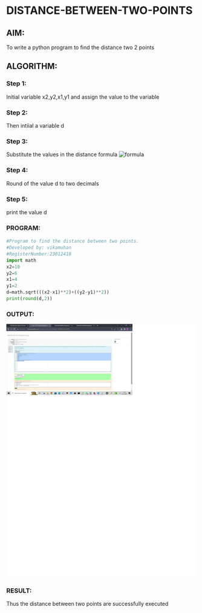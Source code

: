 # DISTANCE-BETWEEN-TWO-POINTS

## AIM:
To write a python program to find the distance two 2 points
## ALGORITHM:
### Step 1: 
Initial variable x2,y2,x1,y1 and assign the value to the variable
### Step 2: 
Then intiial a variable d
### Step 3: 
Substitute the values in the distance formula  ![formula](/formula.JPG)
### Step 4: 
Round of the value d to two decimals
### Step 5: 
print the value d
### PROGRAM:
```py
#Program to find the distance between two points.
#Developed by: vikamuhan
#RegisterNumber:23012418
import math
x2=10
y2=6
x1=4
y1=2
d=math.sqrt(((x2-x1)**2)+((y2-y1)**2))
print(round(d,2))
```
  


### OUTPUT:
![output](./exp%203%20python.png)


### RESULT:
Thus the distance between two points are successfully executed